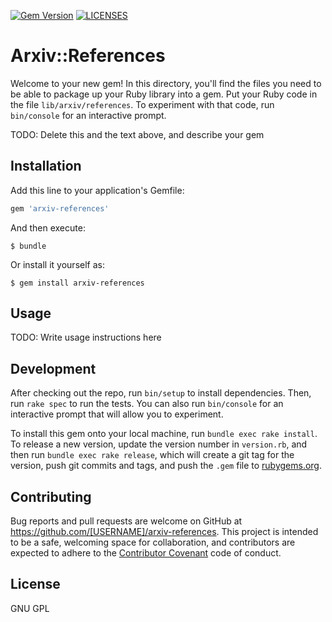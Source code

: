 [![Gem Version](https://badge.fury.io/rb/arxiv-references.svg)](https://badge.fury.io/rb/arxiv-references)
[![LICENSES](https://img.shields.io/badge/LICENSE-GPL-blue.svg)](https://img.shields.io/badge/LICENSE-GPL-blue.svg)
# Arxiv::References

Welcome to your new gem! In this directory, you'll find the files you need to be able to package up your Ruby library into a gem. Put your Ruby code in the file `lib/arxiv/references`. To experiment with that code, run `bin/console` for an interactive prompt.

TODO: Delete this and the text above, and describe your gem

## Installation

Add this line to your application's Gemfile:

```ruby
gem 'arxiv-references'
```

And then execute:

    $ bundle

Or install it yourself as:

    $ gem install arxiv-references

## Usage

TODO: Write usage instructions here

## Development

After checking out the repo, run `bin/setup` to install dependencies. Then, run `rake spec` to run the tests. You can also run `bin/console` for an interactive prompt that will allow you to experiment.

To install this gem onto your local machine, run `bundle exec rake install`. To release a new version, update the version number in `version.rb`, and then run `bundle exec rake release`, which will create a git tag for the version, push git commits and tags, and push the `.gem` file to [rubygems.org](https://rubygems.org).

## Contributing

Bug reports and pull requests are welcome on GitHub at https://github.com/[USERNAME]/arxiv-references. This project is intended to be a safe, welcoming space for collaboration, and contributors are expected to adhere to the [Contributor Covenant](contributor-covenant.org) code of conduct.


## License

GNU GPL
